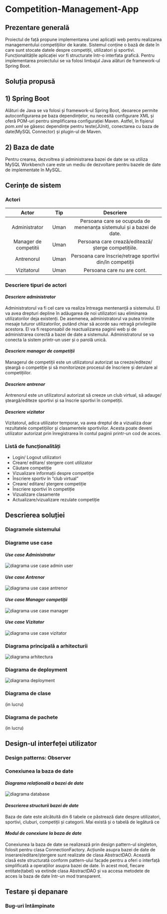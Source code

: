# Competition-Management-App

## **Prezentare generală**
Proiectul de față propune implementarea unei aplicații web pentru realizarea managementului competițiilor de karate. Sistemul conține o bază de date în care sunt stocate datele despre competiții, utilizatori și sportivi. Funcționalitățile aplicației vor fi structurate într-o interfata grafică. Pentru implementarea proiectului se va folosi limbajul Java alături de framework-ul Spring Boot.
## **Soluția propusă**
## 1) Spring Boot
Alături de Java se va folosi și framework-ul Spring Boot, deoarece permite autoconfigurarea pe baza dependințelor, nu necesită configurare XML și oferă POM-uri pentru simplificarea configurației Maven. Astfel, în fișierul *pom.xml* se găsesc dependințe pentru teste(JUnit), conectarea cu baza de date(MySQL Connector) și plugin-ul de Maven.
## 2) Baza de date
Pentru crearea, dezvoltrea și administrarea bazei de date se va utiliza MySQL Workbench care este un mediu de dezvoltare pentru bazele de date de implementate în MySQL.
## Cerințe de sistem
### Actori
| Actor         | Tip       | Descriere         |
|:-------------:|:---------:|:-----------------:|
| Administrator         | Uman      | Persoana care se ocupuda de menenanța sistemului și a bazei de date. |
| Manager de competitii     | Uman      |Persoana care crează/editează/șterge competițiile. |
| Antrenorul      | Uman      | Persoana care înscrie/retrage sportivi din/în competiții |
|Vizitatorul   | Uman      | Persoana care nu are cont. |
### Descriere tipuri de actori
#### *Descriere administrator*
Administratorul va fi cel care va realiza întreaga mentenanță a sistemului. El va avea drepturi depline în adăugarea de noi utilizatori sau eliminarea utilizatorilor deja existenți. De asemenea, administratorul va putea trimite mesaje tuturor utilizatorilor, putând chiar să acorde sau retragă privilegiile acestora. El va fi responsabil de reactualizarea paginii web și de administrarea corectă a bazei de date a sistemului. Administratorul se va conecta la sistem printr-un user și o parolă unică. 
#### *Descriere manager de competiții*
Managerul de competiții este un utilizatorul autorizat sa creeze/editeze/șteargă o competiție și să monitorizeze procesul de înscriere și derulare al competițiilor.
#### *Descriere antrenor*
Antrenorul este un utilizatorul autorizat să creeze un club virtual, să adauge/șteargă/editeze sportivi și sa înscrie sportivi în competiții.
#### *Descriere vizitator*
Vizitatorul, adica utilizator temporar,  va avea dreptul de a vizualiza doar rezultatele competițiilor și clasamentele sportivilor. Acesta poate deveni utilizator autorizat prin înregistrarea în contul paginii printr-un cod de acces.
### Listă de funcționalități
-	Login/ Logout utilizatori
-	Creare/ editare/ stergere cont utilizator
-	Căutare competiție
-	Vizualizare informații despre competiție
-	Înscriere sportiv în “club virtual”
-	Creare/ editare/ ștergere competiție
-	Înscriere sportivi în competiție
-	Vizualizare clasamente
-	Actualizare/vizualizare rezulate competiție

## **Descrierea soluției**
### Diagramele sistemului
### Diagrame use case
#### *Use case Administrator*
![diagrama use case admin user](diagram/administrator.png)
#### *Use case Antrenor*
![diagrama use case antrenor](diagram/antrenor.JPG)
#### *Use case Manager competiții*
![diagrama use case manager](diagram/manager.JPG)
#### *Use case Vizitator*
![diagrama use case vizitator](diagram/vizitator.png)
### **Diagrama principală a arhitecturii**
![diagrama arhitectura](diagram/diag_principala.png)
### **Diagrama de deployment**
![diagrama deployment](diagram/deployment.JPG)
### **Diagrama de clase**
(in lucru)
### **Diagrama de pachete**
(in lucru)
## Design-ul interfeței utilizator

### Design patterns: Observer

### Conexiunea la baza de date
#### *Diagrama relațională a bazei de date*
![diagrama database](diagram/database.JPG)
#### *Descrierea structurii bazei de date*
Baza de date este alcătuită din 6 tabele ce păstrează date despre utilizatori, sportivi, cluburi, competiții și categorii. Mai există și o tabelă de legătură ce 
#### *Modul de conexiune la baza de date*
Conexiunea la baza de date se realizează prin design pattern-ul singleton, folosit pentru clasa ConnectionFactory. Acțiunile asupra bazei de date de inserare/editare/ștergere sunt realizate de clasa AbstractDAO. Această clasă este structurată conform pattern-ului facade pentru a oferi o interfață simplificată a operațiilor asupra bazei de date. În acest mod, fiecare entitate(tabel) va extinde clasa AbstractDAO și va accesa metodete de acces la baza de date într-un mod transparent.
## Testare și depanare
### Bug-uri întâmpinate
